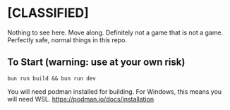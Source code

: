 # [CLASSIFIED]

Nothing to see here. Move along. Definitely not a game that is not a game. Perfectly safe, normal things in this repo.

## To Start (warning: use at your own risk)

`bun run build && bun run dev`

You will need podman installed for building. For Windows, this means you will need WSL. https://podman.io/docs/installation
